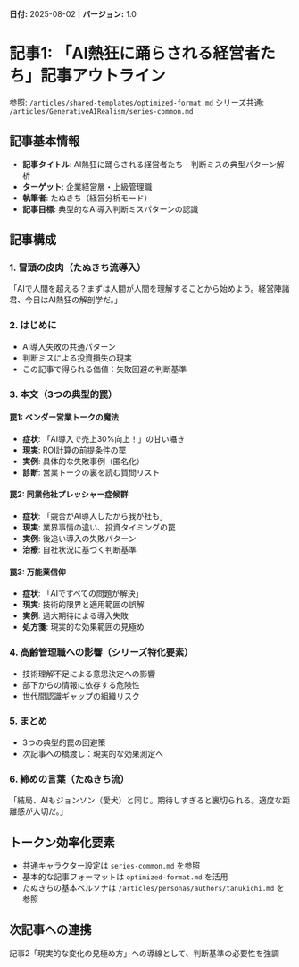 **日付:** 2025-08-02 | **バージョン:** 1.0

# 記事1: 「AI熱狂に踊らされる経営者たち」記事アウトライン

参照: `/articles/shared-templates/optimized-format.md`
シリーズ共通: `/articles/GenerativeAIRealism/series-common.md`

## 記事基本情報
- **記事タイトル**: AI熱狂に踊らされる経営者たち - 判断ミスの典型パターン解析
- **ターゲット**: 企業経営層・上級管理職
- **執筆者**: たぬきち（経営分析モード）
- **記事目標**: 典型的なAI導入判断ミスパターンの認識

## 記事構成

### 1. 冒頭の皮肉（たぬきち流導入）
「AIで人間を超える？まずは人間が人間を理解することから始めよう。経営陣諸君、今日はAI熱狂の解剖学だ。」

### 2. はじめに
- AI導入失敗の共通パターン
- 判断ミスによる投資損失の現実
- この記事で得られる価値：失敗回避の判断基準

### 3. 本文（3つの典型的罠）

#### 罠1: ベンダー営業トークの魔法
- **症状**: 「AI導入で売上30%向上！」の甘い囁き
- **現実**: ROI計算の前提条件の罠
- **実例**: 具体的な失敗事例（匿名化）
- **診断**: 営業トークの裏を読む質問リスト

#### 罠2: 同業他社プレッシャー症候群  
- **症状**: 「競合がAI導入したから我が社も」
- **現実**: 業界事情の違い、投資タイミングの罠
- **実例**: 後追い導入の失敗パターン
- **治療**: 自社状況に基づく判断基準

#### 罠3: 万能薬信仰
- **症状**: 「AIですべての問題が解決」
- **現実**: 技術的限界と適用範囲の誤解
- **実例**: 過大期待による導入失敗
- **処方箋**: 現実的な効果範囲の見極め

### 4. 高齢管理職への影響（シリーズ特化要素）
- 技術理解不足による意思決定への影響
- 部下からの情報に依存する危険性
- 世代間認識ギャップの組織リスク

### 5. まとめ
- 3つの典型的罠の回避策
- 次記事への橋渡し：現実的な効果測定へ

### 6. 締めの言葉（たぬきち流）
「結局、AIもジョンソン（愛犬）と同じ。期待しすぎると裏切られる。適度な距離感が大切だ。」

## トークン効率化要素
- 共通キャラクター設定は `series-common.md` を参照
- 基本的な記事フォーマットは `optimized-format.md` を活用
- たぬきちの基本ペルソナは `/articles/personas/authors/tanukichi.md` を参照

## 次記事への連携
記事2「現実的な変化の見極め方」への導線として、判断基準の必要性を強調